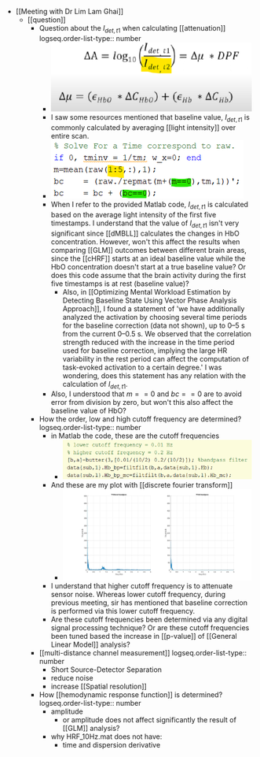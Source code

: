 - [[Meeting with Dr Lim Lam Ghai]]
	- [[question]]
		- Question about the $I_{det, t1}$ when calculating [[attenuation]]
		  logseq.order-list-type:: number
			- ![image.png](../assets/image_1717141106242_0.png)
			- I saw some resources mentioned that baseline value, $I_{det, t1}$ is commonly calculated by averaging [[light intensity]] over entire scan.
			- ![image.png](../assets/image_1717141292754_0.png)
			- When I refer to the provided Matlab code, $I_{det, t1}$ is calculated based on the average light intensity of the first five timestamps. I understand that the value of $I_{det, t1}$ isn't very significant since [[dMBLL]] calculates the changes in HbO concentration. However, won't this affect the results when comparing [[GLM]] outcomes between different brain areas, since the [[cHRF]] starts at an ideal baseline value while the HbO concentration doesn't start at a true baseline value? Or does this code assume that the brain activity during the first five timestamps is at rest (baseline value)?
				- Also, in [[Optimizing Mental Workload Estimation by Detecting Baseline State Using Vector Phase Analysis Approach]], I found a statement of 'we have additionally analyzed the activation by choosing several time periods for the baseline correction (data not shown), up to 0–5 s from the current 0–0.5 s. We observed that the correlation strength reduced with the increase in the time period used for baseline correction, implying the large HR variability in the rest period can affect the computation of task-evoked activation to a certain degree.' I was wondering, does this statement has any relation with the calculation of $I_{det, t1}$.
			- Also, I understood that $m==0$ and $bc==0$ are to avoid error from division by zero, but won't this also affect the baseline value of HbO?
		- How the order, low and high cutoff frequency are determined?
		  logseq.order-list-type:: number
			- in Matlab the code, these are the cutoff frequencies
				- ![image.png](../assets/image_1717264154324_0.png)
			- And these are my plot with [[discrete fourier transform]]
				- ![fft.jpg](../assets/fft_1717264217635_0.jpg)
			- I understand that higher cutoff frequency is to attenuate sensor noise. Whereas lower cutoff frequency, during previous meeting, sir has mentioned that baseline correction is performed via this lower cutoff frequency.
			- Are these cutoff frequencies been determined via any digital signal processing technique? Or are these cutoff frequencies been tuned based the increase in [[p-value]] of [[General Linear Model]] analysis?
		- [[multi-distance channel measurement]]
		  logseq.order-list-type:: number
			- Short Source-Detector Separation
			- reduce noise
			- increase [[Spatial resolution]]
		- How [[hemodynamic response function]] is determined?
		  logseq.order-list-type:: number
			- amplitude
				- or amplitude does not affect significantly the result of [[GLM]] analysis?
			- why HRF_10Hz.mat does not have:
				- time and dispersion derivative
